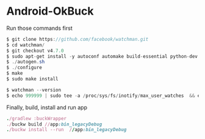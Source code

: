 # Android-OkBuck


Run those commands first
```java
$ git clone https://github.com/facebook/watchman.git
$ cd watchman/
$ git checkout v4.7.0
$ sudo apt-get install -y autoconf automake build-essential python-dev
$ ./autogen.sh 
$ ./configure 
$ make
$ sudo make install

$ watchman --version
$ echo 999999 | sudo tee -a /proc/sys/fs/inotify/max_user_watches  && echo 999999 | sudo tee -a  /proc/sys/fs/inotify/max_queued_events && echo 999999 | sudo tee  -a /proc/sys/fs/inotify/max_user_instances && watchman  shutdown-server
```

Finally, build, install and run app
```ruby
./gradlew :buckWrapper
./buckw build //app:bin_legacyDebug
./buckw install --run  //app:bin_legacyDebug
```
